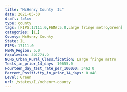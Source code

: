 ```yaml
---
title: "McHenry County, IL"
date: 2021-05-30
draft: false
type: county
tags: [FIPS:17111.0,FEMA:5.0,Large fringe metro,Green]
categories: [IL]
County: McHenry County
State: IL
FIPS: 17111.0
FEMA_Region: 5.0
Population: 307774.0
NCHS_Urban_Rural_Classification: Large fringe metro
Tests_in_prior_14_days: 10655.0
Fourteen_day_test_rate_per_100000: 3462.0
Percent_Positivity_in_prior_14_days: 0.048
Level: Green
url: /states/IL/mchenry-county
---
```



